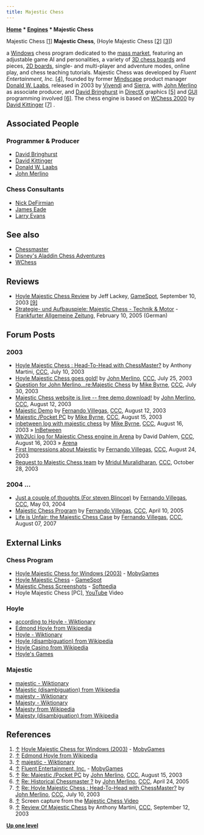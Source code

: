 ```yaml
---
title: Majestic Chess
---
```

**[Home](Home "Home") \* [Engines](Engines "Engines") \* Majestic Chess**



 [](http://www.mobygames.com/game/hoyle-majestic-chess) Majestic Chess <a id="cite-note-1" href="#cite-ref-1">[1]</a> 
**Majestic Chess**, (Hoyle Majestic Chess <a id="cite-note-2" href="#cite-ref-2">[2]</a> <a id="cite-note-3" href="#cite-ref-3">[3]</a>)  

a [Windows](Windows "Windows") chess program dedicated to the [mass market](https://en.wikipedia.org/wiki/Mass_market), featuring an adjustable game AI and personalities, a variety of [3D chess boards](3D_Graphics_Board "3D Graphics Board") and pieces, [2D boards](2D_Graphics_Board "2D Graphics Board"), single- and multi-player and adventure modes, online play, and chess teaching tutorials. Majestic Chess was developed by *Fluent Entertainment, Inc.* <a id="cite-note-4" href="#cite-ref-4">[4]</a>, founded by former [Mindscape](index.php?title=Mindscape&action=edit&redlink=1 "Mindscape (page does not exist)") product manager [Donald W. Laabs](index.php?title=Donald_W._Laabs&action=edit&redlink=1 "Donald W. Laabs (page does not exist)"), released in 2003 by [Vivendi](https://en.wikipedia.org/wiki/Vivendi) and [Sierra](Sierra "Sierra"), with [John Merlino](John_Merlino "John Merlino") as associate producer, and [David Bringhurst](index.php?title=David_Bringhurst&action=edit&redlink=1 "David Bringhurst (page does not exist)") in [DirectX](https://en.wikipedia.org/wiki/DirectX) graphics <a id="cite-note-5" href="#cite-ref-5">[5]</a> and [GUI](GUI "GUI") programming involved <a id="cite-note-6" href="#cite-ref-6">[6]</a>. The chess engine is based on [WChess 2000](WChess#2000 "WChess") by [David Kittinger](David_Kittinger "David Kittinger") <a id="cite-note-7" href="#cite-ref-7">[7]</a> . 



## Associated People


### Programmer & Producer


* [David Bringhurst](index.php?title=David_Bringhurst&action=edit&redlink=1 "David Bringhurst (page does not exist)")
* [David Kittinger](David_Kittinger "David Kittinger")
* [Donald W. Laabs](index.php?title=Donald_W._Laabs&action=edit&redlink=1 "Donald W. Laabs (page does not exist)")
* [John Merlino](John_Merlino "John Merlino")


### Chess Consultants


* [Nick DeFirmian](https://en.wikipedia.org/wiki/Nick_de_Firmian)
* [James Eade](https://en.wikipedia.org/wiki/James_Eade)
* [Larry Evans](https://en.wikipedia.org/wiki/Larry_Evans)


## See also


* [Chessmaster](Chessmaster "Chessmaster")
* [Disney's Aladdin Chess Adventures](Disney%27s_Aladdin_Chess_Adventures "Disney's Aladdin Chess Adventures")
* [WChess](WChess "WChess")


## Reviews


* [Hoyle Majestic Chess Review](http://www.gamespot.com/reviews/hoyle-majestic-chess-review/1900-6074888/) by Jeff Lackey, [GameSpot](https://en.wikipedia.org/wiki/GameSpot), September 10, 2003 <a id="cite-note-9" href="#cite-ref-9">[9]</a>
* [Strategie- und Aufbauspiele: Majestic Chess - Technik & Motor](http://www.faz.net/aktuell/technik-motor/strategie-und-aufbauspiele-majestic-chess-11247342.html) - [Frankfurter Allgemeine Zeitung](https://en.wikipedia.org/wiki/Frankfurter_Allgemeine_Zeitung), February 10, 2005 (German)


## Forum Posts


### 2003


* [Hoyle Majestic Chess : Head-To-Head with ChessMaster?](https://www.stmintz.com/ccc/index.php?id=305782) by Anthony Martini, [CCC](CCC "CCC"), July 10, 2003
* [Hoyle Majestic Chess goes gold!](https://www.stmintz.com/ccc/index.php?id=308107) by [John Merlino](John_Merlino "John Merlino"), [CCC](CCC "CCC"), July 25, 2003
* [Question for John Merlino...re:Majestic Chess](https://www.stmintz.com/ccc/index.php?id=309098) by [Mike Byrne](Michael_Byrne "Michael Byrne"), [CCC](CCC "CCC"), July 30, 2003
* [Majestic Chess website is live -- free demo download!](https://www.stmintz.com/ccc/index.php?id=311001) by [John Merlino](John_Merlino "John Merlino"), [CCC](CCC "CCC"), August 12, 2003
* [Majestic Demo](https://www.stmintz.com/ccc/index.php?id=311046) by [Fernando Villegas](Fernando_Villegas "Fernando Villegas"), [CCC](CCC "CCC"), August 12, 2003
* [Majestic /Pocket PC](https://www.stmintz.com/ccc/index.php?id=311490) by [Mike Byrne](Michael_Byrne "Michael Byrne"), [CCC](CCC "CCC"), August 15, 2003
* [inbetween log with majestic chess](https://www.stmintz.com/ccc/index.php?id=311552) by [Mike Byrne](Michael_Byrne "Michael Byrne"), [CCC](CCC "CCC"), August 16, 2003 » [InBetween](InBetween "InBetween")
* [Wb2Uci log for Majestic Chess engine in Arena](https://www.stmintz.com/ccc/index.php?id=311603) by David Dahlem, [CCC](CCC "CCC"), August 16, 2003 » [Arena](Arena "Arena")
* [First Impressions about Majestic](https://www.stmintz.com/ccc/index.php?id=312710) by [Fernando Villegas](Fernando_Villegas "Fernando Villegas"), [CCC](CCC "CCC"), August 24, 2003
* [Request to Majestic Chess team](https://www.stmintz.com/ccc/index.php?id=324110) by [Mridul Muralidharan](Mridul_Muralidharan "Mridul Muralidharan"), [CCC](CCC "CCC"), October 28, 2003


### 2004 ...


* [Just a couple of thoughts (For steven Blincoe)](https://www.stmintz.com/ccc/index.php?id=363145) by [Fernando Villegas](Fernando_Villegas "Fernando Villegas"), [CCC](CCC "CCC"), May 03, 2004
* [Majestic Chess Program](https://www.stmintz.com/ccc/index.php?id=420387) by [Fernando Villegas](Fernando_Villegas "Fernando Villegas"), [CCC](CCC "CCC"), April 10, 2005
* [Life is Unfair: the Majestic Chess Case](http://www.talkchess.com/forum/viewtopic.php?t=15651) by [Fernando Villegas](Fernando_Villegas "Fernando Villegas"), [CCC](CCC "CCC"), August 07, 2007


## External Links


### Chess Program


* [Hoyle Majestic Chess for Windows (2003)](http://www.mobygames.com/game/hoyle-majestic-chess) - [MobyGames](https://en.wikipedia.org/wiki/MobyGames)
* [Hoyle Majestic Chess](http://www.gamespot.com/hoyle-majestic-chess/) - [GameSpot](https://en.wikipedia.org/wiki/GameSpot)
* [Majestic Chess Screenshots](http://games.softpedia.com/progScreenshots/Majestic-Chess-Screenshot-29151.html) - [Softpedia](index.php?title=Softpedia&action=edit&redlink=1 "Softpedia (page does not exist)")
* Hoyle Majestic Chess [PC], [YouTube](https://en.wikipedia.org/wiki/YouTube) Video


 
### Hoyle


* [according to Hoyle - Wiktionary](http://en.wiktionary.org/wiki/according_to_Hoyle)
* [Edmond Hoyle from Wikipedia](https://en.wikipedia.org/wiki/Edmond_Hoyle)
* [Hoyle - Wiktionary](http://en.wiktionary.org/wiki/Hoyle)
* [Hoyle (disambiguation) from Wikipedia](https://en.wikipedia.org/wiki/Hoyle)
* [Hoyle Casino from Wikipedia](https://en.wikipedia.org/wiki/Hoyle_Casino)
* [Hoyle's Games](http://www.hoylesonline.com/)


### Majestic


* [majestic - Wiktionary](http://en.wiktionary.org/wiki/majestic)
* [Majestic (disambiguation) from Wikipedia](https://en.wikipedia.org/wiki/Majestic)
* [majesty - Wiktionary](http://en.wiktionary.org/wiki/majesty)
* [Majesty - Wiktionary](http://en.wiktionary.org/wiki/Majesty)
* [Majesty from Wikipedia](https://en.wikipedia.org/wiki/Majesty)
* [Majesty (disambiguation) from Wikipedia](https://en.wikipedia.org/wiki/Majesty_%28disambiguation%29)


## References


1. <a id="cite-ref-1" href="#cite-note-1">↑</a> [Hoyle Majestic Chess for Windows (2003)](http://www.mobygames.com/game/hoyle-majestic-chess) - [MobyGames](https://en.wikipedia.org/wiki/MobyGames)
2. <a id="cite-ref-2" href="#cite-note-2">↑</a> [Edmond Hoyle from Wikipedia](https://en.wikipedia.org/wiki/Edmond_Hoyle)
3. <a id="cite-ref-3" href="#cite-note-3">↑</a> [majestic - Wiktionary](http://en.wiktionary.org/wiki/majestic)
4. <a id="cite-ref-4" href="#cite-note-4">↑</a> [Fluent Entertainment, Inc.](http://www.mobygames.com/company/fluent-entertainment-inc) - [MobyGames](https://en.wikipedia.org/wiki/MobyGames)
5. <a id="cite-ref-5" href="#cite-note-5">↑</a> [Re: Majestic /Pocket PC](https://www.stmintz.com/ccc/index.php?id=311494) by [John Merlino](John_Merlino "John Merlino"), [CCC](CCC "CCC"), August 15, 2003
6. <a id="cite-ref-6" href="#cite-note-6">↑</a> [Re: Historical Chessmaster ?](https://www.stmintz.com/ccc/index.php?id=422644) by [John Merlino](John_Merlino "John Merlino"), [CCC](CCC "CCC"), April 24, 2005
7. <a id="cite-ref-7" href="#cite-note-7">↑</a> [Re: Hoyle Majestic Chess : Head-To-Head with ChessMaster?](https://www.stmintz.com/ccc/index.php?id=305792) by [John Merlino](John_Merlino "John Merlino"), [CCC](CCC "CCC"), July 10, 2003
8. <a id="cite-ref-8" href="#cite-note-8">↑</a> Screen capture from the [Majestic Chess Video](Majestic_Chess#Video "Majestic Chess")
9. <a id="cite-ref-9" href="#cite-note-9">↑</a> [Review Of Majestic Chess](https://www.stmintz.com/ccc/index.php?id=315412) by Anthony Martini, [CCC](CCC "CCC"), September 12, 2003

**[Up one level](Engines "Engines")**







 
